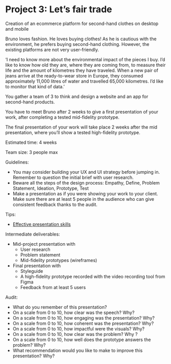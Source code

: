 # Project 3: Let’s fair trade

Creation of an ecommerce platform for second-hand clothes on desktop and mobile

Bruno loves fashion. He loves buying clothes! As he is cautious with the environment, he prefers buying second-hand clothing. However, the existing platforms are not very user-friendly.

‘I need to know more about the environmental impact of the pieces I buy. I’d like to know how old they are, where they are coming from, to measure their life and the amount of kilometres they have traveled. When a new pair of jeans arrive at the ready-to-wear store in Europe, they consumed approximately 11,000 litres of water and travelled 65,000 kilometres. I’d like to monitor that kind of data.’

You gather a team of 3 to think and design a website and an app for second-hand products. 

You have to meet Bruno after 2 weeks to give a first presentation of your work, after completing a tested mid-fidelity prototype. 

The final presentation of your work will take place 2 weeks after the mid presentation, where you’ll show a tested high-fidelity prototype.

Estimated time: 4 weeks

Team size: 3 people max

Guidelines: 

- You may consider building your UX and UI strategy before jumping in. Remember to question the initial brief with user research.
- Beware all the steps of the design process: Empathy, Define, Problem Statement, Ideation, Prototype, Test
- Make a presentation as if you were showing your work to your client. Make sure there are at least 5 people in the audience who can give consistent feedback thanks to the audit.

Tips: 

- [Effective presentation skills](https://academic.oup.com/femsle/article/364/24/fnx235/4587905)

Intermediate deliverables: 

- Mid-project presentation with
    - User research
    - Problem statement
    - Mid-fidelity prototypes (wireframes)
- Final presentation with
    - Styleguide
    - A high-fidelity prototype recorded with the video recording tool from Figma
    - Feedback from at least 5 users

Audit: 

- What do you remember of this presentation?
- On a scale from 0 to 10, how clear was the speech? Why?
- On a scale from 0 to 10, how engaging was the presentation? Why?
- On a scale from 0 to 10, how coherent was the presentation? Why?
- On a scale from 0 to 10, how impactful were the visuals? Why?
- On a scale from 0 to 10, how clear was the problem? Why ?
- On a scale from 0 to 10, how well does the prototype answers the problem? Why?
- What recommendation would you like to make to improve this presentation? Why?